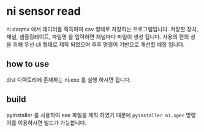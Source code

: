 # ni sensor read
ni daqmx 에서 데이터를 획득하여 csv 형태로 저장하는 프로그램입니다.
저장할 장치, 채널, 샘플링레이트, 파일명 을 입력하면 채널마다 파일이 생성 됩니다.
사용의 편의 성을 위해 우선 cli 형태로 제작 되었으며 추후 명령어 기반으로 개선할 예정 입니다.

## how to use
dist 디렉토리에 존재하는 ni.exe 를 실행 하시면 됩니다.

## build
pyinstaller 를 사용하여 exe 파일을 제작 하였기 때문에
```pyinstaller ni.spec```
명령어를 이용하시면 빌드가 가능합니다.
